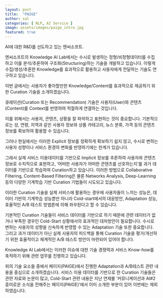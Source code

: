 ```yaml
---
layout: post
title:  "PAIGE"
author: sal
categories: [ NLP, AI Service ]
image: assets/images/paige_intro.jpg
featured: true
---
```

AI에 대한 R&D를 선도하고 있는 엔씨소프트.

엔씨소프트의 Knowledge AI Lab에서는 수시로 발생하는 정형/비정형데이터를 수집하고 이를 분석/추론하여 구조화(Structuring)하는 기술을 개발하고 있습니다. 이렇게 수집/생성/추론한 Knowledge를 효과적으로 활용하고 사용자에게 전달하는 기술도 연구하고 있습니다.

이번 글에서는 사용자가 좋아할만한 Knowledge/Content를 효과적으로 제공하기 위한 Curation 기술을 소개하겠습니다.

큐레이션(Curation 또는 Recommendation) 기술은 사용자(User)와 콘텐츠(Content)를 Context를 반영하여 적절하게 연결하는 것입니다.

이를 위해서는 사용자, 콘텐츠, 상황을 잘 파악하고 표현하는 것이 중요합니다. 기본적으로는 성, 연령, 지역과 같은 사용자 정보와 상품 카테고리, 뉴스 분류, 가격 등의 콘텐츠 정보를 확보하여 활용할 수 있습니다.

그러나 현실에서는 이러한 Explicit 정보를 정확하게 확보하기 쉽지 않고, 수시로 변하는 사용자 성향이나 서비스 환경의 변화를 반영하기에는 한계가 있습니다.

그래서 실제 서비스 이용데이터를 기반으로 Implicit 정보를 추론하여 사용자와 콘텐츠 정보로 수치적으로 표현하고, ‘어떠한 사용자가 어떠한 콘텐츠를 선호하는지’를 과거 데이터를 기반으로 학습하여 Curation하고 있습니다. 이러한 방법으로 Collaborative Filtering, Content-Based Filtering은 물론 Networks Analysis, Deep-Learning 등의 다양한 기계학습 기반 Curation 기법들이 시도되고 있습니다.

이러한 Curation 기술을 실제 서비스에 활용하는 경우에 사용자들이 느끼는 성능은, 데이터 기반의 기계학습 성능뿐만 아니라 Cold-start에서의 대응방안, Adaptation 성능, 효율적인 A/B 테스트 방법론에 의해 좌우된다고 할 수 있습니다.

기본적인 Curation 기술들이 서비스 데이터를 기반으로 하기 때문에 관련 데이터가 없거나 부족한 경우인 Cold-Start 상황에서의 효과적인 대처방안이 필요합니다. 수시로 변하는 사용자의 성향을 신속하게 반영할 수 있는 Adaptation 기술 또한 중요합니다. 그리고 과거 데이터가 아닌 실제 사용자의 피드백을 통해 Curation 기술을 평가/개선하기 위한 효율적이고 체계적인 A/B 테스트 방안이 마련되어 있어야 합니다.

Knowledge AI Lab에서는 이러한 이슈에 대한 기술 경쟁력과 서비스 Know-how를 축적하기 위해 관련 업무를 진행하고 있습니다.

위의 기술 요소들 중에서 페이지(PAIGE)에서 진행한 Adaptation과 A/B테스트 관련 내용을 중심으로 소개하겠습니다. 서비스 이용 데이터를 기반으로 한 Curation 기술들은 관련 자료와 논문이 많고, Cold-Start 관련 내용은 지난 연재물 ‘커뮤니케이션과 AI#2 흥미로운 소식을 전해주는 페이지(PAIGE)’에서 이미 소개한 부분이 있어 이번에는 제외하였습니다.
